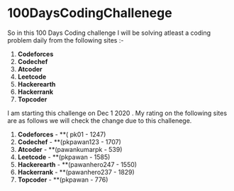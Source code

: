 # 100DaysCodingChallenege
So in this 100 Days Coding challenge I will be solving atleast a coding problem daily from
the following sites :- 
1. **Codeforces**
2. **Codechef**
3. **Atcoder**
4. **Leetcode**
5. **Hackerearth**
6. **Hackerrank**
7. **Topcoder**

I am starting this challenge on Dec 1 2020 . 
My rating on the following sites are as follows we will check the change due to this challenege.
1. **Codeforces** - **( pk01 - 1247)
2. **Codechef** - **(pkpawan123 - 1707)
3. **Atcoder** - **(pawankumarpk - 539)
4. **Leetcode** - **(pkpawan - 1585)
5. **Hackerearth** - **(pawanhero247 - 1550)
6. **Hackerrank** - **(pawanhero237 - 1829)
7. **Topcoder**  - **(pkpawan - 776)
